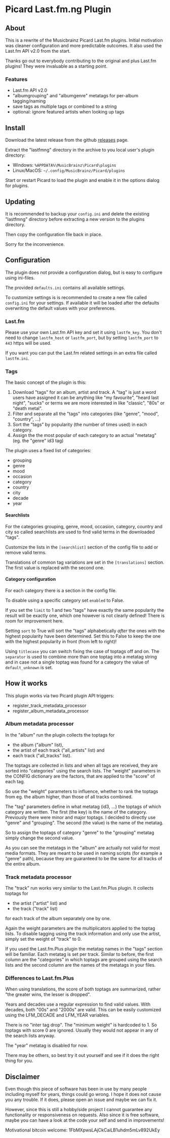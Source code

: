 # Picard Last.fm.ng Plugin

## About

This is a rewrite of the Musicbrainz Picard Last.fm plugins.
Initial motivation was cleaner configuration and more predictable outcomes.
It also used the Last.fm API v2.0 from the start.

Thanks go out to everybody contributing to the original and plus Last.fm
plugins! They were invaluable as a starting point.

### Features

 - Last.fm API v2.0
 - "albumgrouping" and "albumgenre" metatags for per-album tagging/naming
 - save tags as multiple tags or combined to a string
 - optional: ignore featured artists when looking up tags


## Install

Download the latest release from the github [releases][0] page.

Extract the "lastfmng" directory in the archive to you local user's plugin 
directory:

 - Windows: ``%APPDATA%\MusicBrainz\Picard\plugins``
 - Linux/MacOS: ``~/.config/MusicBrainz/Picard/plugins``

Start or restart Picard to load the plugin and enable it in the options 
dialog for plugins.


## Updating

It is recommended to backup your ``config.ini`` and delete the existing
"lastfmng" directory before extracting a new version to the plugins directory.

Then copy the configuration file back in place.

Sorry for the inconvenience.


## Configuration

The plugin does not provide a configuration dialog, but is easy to configure
using ini-files.

The provided ``defaults.ini`` contains all available settings.

To customize settings is is recommended to create a new file called 
``config.ini`` for your settings. If available it will be loaded after 
the defaults overwriting the default values with your preferences.


### Last.fm

Please use your own Last.fm API key and set it using ``lastfm_key``.
You don't need to change ``lastfm_host`` or ``lastfm_port``, but by setting
``lastfm_port`` to ``443`` https will be used.

If you want you can put the Last.fm related settings in an extra file called 
``lastfm.ini``.


### Tags

The basic concept of the plugin is this:

1. Download "tags" for an album, artist and track. 
   A "tag" is just a word users have assigned it can be anything like 
   "my favourite", "heard last night", "sucks" or terms we are more interested 
   in like "classic", "80s" or "death metal".
2. Filter and separate all the "tags" into categories 
   (like "genre", "mood", "country", ...)
3. Sort the "tags" by popularity (the number of times used) in each category.
4. Assign the the most popular of each category to an actual "metatag" 
   (eg. the "genre" id3 tag)

The plugin uses a fixed list of categories:

 - grouping
 - genre
 - mood
 - occasion
 - category
 - country
 - city
 - decade
 - year


#### Searchlists

For the categories grouping, genre, mood, occasion, category, country and city
so called searchlists are used to find valid terms in the downloaded "tags".

Customize the lists in the ``[searchlist]`` section of the config file to add 
or remove valid terms.

Translations of common tag variations are set in the ``[translations]`` section.
The first value is replaced with the second one.


#### Category configuration

For each category there is a section in the config file. 

To disable using a specific category set ``enabled`` to False. 

If you set the ``limit`` to 1 and two "tags" have exactly the same popularity 
the result will be exactly one, which one however is not clearly defined! 
There is room for improvement here.

Setting ``sort`` to True will sort the "tags" alphabetically *after* the ones with the
highest popularity have been determined. Set this to False to keep the one with the
highest popularity in front (from left to right)!

Using ``titlecase`` you can switch fixing the case of toptags off and on. The
``separator`` is used to combine more than one toptag into a metatag string and in
case not a single toptag was found for a category the value of 
``default_unknown`` is set.


## How it works

This plugin works via two Picard plugin API triggers:

- register_track_metadata_processor
- register_album_metadata_processor


### Album metadata processor

In the "album" run the plugin collects the toptags for 

- the album ("album" list), 
- the artist of each track  ("all_artists" list) and 
- each track ("all_tracks" list). 

The toptags are collected in lists and when all tags are received, they are
sorted into "categories" using the search lists. The "weight" parameters in the 
CONFIG dictionary are the factors, that are applied to the "score" of each tag.

So use the "weight" parameters to influence, whether to rank the toptags from 
eg. the album higher, than those of all tracks combined.

The "tag" parameters define in what metatag (id3, ...) the toptags of which 
category are written. The first (the key) is the name of the category. 
Previously there were minor and major toptags. I decided to directly use 
"genre" and "grouping". The second (the value) is the name of the metatag.

So to assign the toptags of category "genre" to the "grouping" metatag simply
change the second value.

As you can see the metatags in the "album" are actually not valid for most media
formats. They are meant to be used in naming scripts (for example a "genre"
path), because they are guaranteed to be the same for all tracks of the entire
album.


### Track metadata processor

The "track" run works very similar to the Last.fm.Plus plugin. It collects 
toptags for

- the artist ("artist" list) and
- the track ("track" list)

for each track of the album separately one by one.

Again the weight parameters are the multiplicators applied to the toptag lists.
To disable tagging using the track information and only use the artist, simply 
set the weight of "track" to 0.

If you used the Last.fm.Plus plugin the metatag names in the "tags" section will
be familiar. Each metatag is set per track. Similar to before, the first column
are the "categories" in which toptags are grouped using the search lists and the
second column are the names of the metatags in your files.


### Differences to Last.fm.Plus

When using translations, the score of both toptags are summarized, rather 
"the greater wins, the lesser is dropped".

Years and decades use a regular expression to find valid values. With decades,
both "00s" and "2000s" are valid. This can be easily customized using the
LFM_DECADE and LFM_YEAR variables.

There is no "inter tag drop". The "minimum weight" is hardcoded to 1. So toptags
with score 0 are ignored. Usually they would not appear in any of the search
lists anyway.

The "year" metatag is disabled for now.

There may be others, so best try it out yourself and see if it does the right
thing for you.


## Disclaimer

Even though this piece of software has been in use by many people including
myself for years, things could go wrong. I hope it does not cause you any 
trouble. If it does, please open an issue and maybe we can fix it.

However, since this is still a hobby/side project I cannot guarantee any 
functionality or responsiveness on requests. Also since it is free software,
maybe you can have a look at the code your self and send in improvements!


Motivational bitcoin welcome: 1FbMXpwsLAjCkCaiLB1uhdm5mLv892UkEy


[0]: https://github.com/fdemmer/Picard-Last.fm.ng-Plugin/releases
